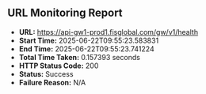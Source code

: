 ## URL Monitoring Report

- **URL:** https://api-gw1-prod1.fisglobal.com/gw/v1/health
- **Start Time:** 2025-06-22T09:55:23.583831
- **End Time:** 2025-06-22T09:55:23.741224
- **Total Time Taken:** 0.157393 seconds
- **HTTP Status Code:** 200
- **Status:** Success
- **Failure Reason:** N/A
